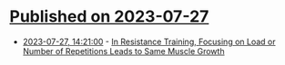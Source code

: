 # [Published on 2023-07-27](index.md)

* [2023-07-27, 14:21:00](https://soylentnews.org/article.pl?sid=23/07/26/2016230&from=rss) - [In Resistance Training, Focusing on Load or Number of Repetitions Leads to Same Muscle Growth](https://soylentnews.org/article.pl?sid=23/07/26/2016230&from=rss)
